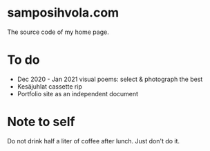 # samposihvola.com

The source code of my home page. 

# To do

- Dec 2020 - Jan 2021 visual poems: select & photograph the best
- Kesäjuhlat cassette rip
- Portfolio site as an independent document

# Note to self

Do not drink half a liter of coffee after lunch. Just don't do it.
